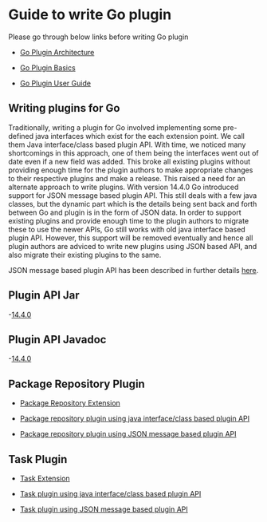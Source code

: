 
# Guide to write Go plugin

Please go through below links before writing Go plugin

* [Go Plugin Architecture](../4/4.4.1.md)

* [Go Plugin Basics](go_plugins_basics.md)

* [Go Plugin User Guide](http://www.go.cd/documentation/user/current/extension_points/plugin_user_guide.html)


## Writing plugins for Go

Traditionally, writing a plugin for Go involved implementing some pre-defined java interfaces which exist for the each extension point. We call them Java interface/class based plugin API. 
With time, we noticed many shortcomings in this approach, one of them being the interfaces went out of date even if a new field was added. This broke all existing plugins without providing enough time for the plugin authors to make appropriate changes to their respective plugins and make a release. 
This raised a need for an alternate approach to write plugins. With version 14.4.0 Go introduced support for JSON message based plugin API. This still deals with a few java classes, but the dynamic part which is the details being sent back and forth between Go and plugin is in the form of JSON data. 
In order to support existing plugins and provide enough time to the plugin authors to migrate these to use the newer APIs, Go still works with old java interface based plugin API. However, this support will be removed eventually and hence all plugin authors are adviced to write new plugins using JSON based API, and also migrate their existing plugins to the same.

JSON message based plugin API has been described in further details [here](json_message_based_plugin_api.md).

## Plugin API Jar
-[14.4.0](https://bintray.com/artifact/download/gocd/gocd/go-plugin-api-14.4.0.jar)

## Plugin API Javadoc
-[14.4.0](http://www.go.cd/documentation/developer/resources/14.4.0/javadoc/index.html)

## Package Repository Plugin

- [Package Repository Extension](http://www.go.cd/documentation/user/current/extension_points/package_repository_extension.html)

- [Package repository plugin using java interface/class based plugin API](package_material/writing_go_package_material_plugin.md)

- [Package repository plugin using JSON message based plugin API](package_material/json_message_based_package_material_extension.md)

## Task Plugin

- [Task Extension](http://www.go.cd/documentation/user/current/extension_points/task_extension.html)

- [Task plugin using java interface/class based plugin API](task/writing_go_task_plugins.md)

- [Task plugin using JSON message based plugin API](task/json_message_based_task_extension.md)

